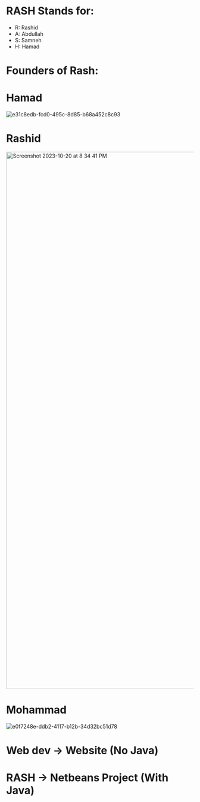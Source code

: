 # RASH Stands for:
- R: Rashid
- A: Abdullah
- S: Samneh
- H: Hamad

# Founders of Rash:
# Hamad
![e31c8edb-fcd0-495c-8d85-b68a452c8c93](https://github.com/AlmarzooqiH/RASH/assets/80675793/73277d08-3c3c-4e3a-ad43-e6e984f9e606)
# Rashid
<img width="1440" alt="Screenshot 2023-10-20 at 8 34 41 PM" src="https://github.com/AlmarzooqiH/RASH/assets/80675793/a2013790-b783-4f6c-a472-fc7600000791">

# Mohammad
![e0f7248e-ddb2-4117-b12b-34d32bc51d78](https://github.com/AlmarzooqiH/RASH/assets/80675793/abf9ea62-2df8-4c56-a1f8-5e63ab2021bc)

# Web dev -> Website (No Java)
# RASH -> Netbeans Project (With Java)
